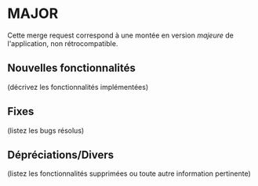 # MAJOR

Cette merge request correspond à une montée en version *majeure* de l'application, non rétrocompatible.

## Nouvelles fonctionnalités

(décrivez les fonctionnalités implémentées)

## Fixes

(listez les bugs résolus)

## Dépréciations/Divers

(listez les fonctionnalités supprimées ou toute autre information pertinente)